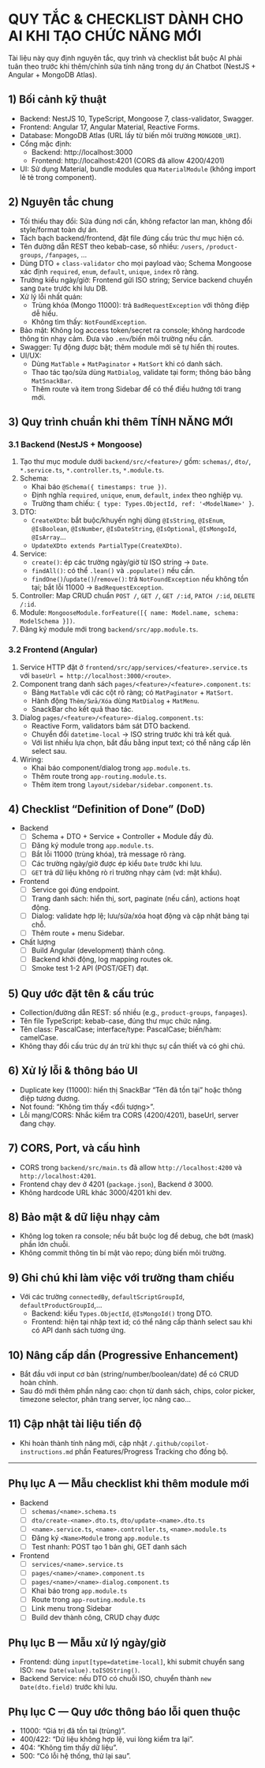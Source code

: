 # QUY TẮC & CHECKLIST DÀNH CHO AI KHI TẠO CHỨC NĂNG MỚI

Tài liệu này quy định nguyên tắc, quy trình và checklist bắt buộc AI phải tuân theo trước khi thêm/chỉnh sửa tính năng trong dự án Chatbot (NestJS + Angular + MongoDB Atlas).

## 1) Bối cảnh kỹ thuật
- Backend: NestJS 10, TypeScript, Mongoose 7, class-validator, Swagger.
- Frontend: Angular 17, Angular Material, Reactive Forms.
- Database: MongoDB Atlas (URL lấy từ biến môi trường `MONGODB_URI`).
- Cổng mặc định:
  - Backend: http://localhost:3000
  - Frontend: http://localhost:4201 (CORS đã allow 4200/4201)
- UI: Sử dụng Material, bundle modules qua `MaterialModule` (không import lẻ tẻ trong component).

## 2) Nguyên tắc chung
- Tối thiểu thay đổi: Sửa đúng nơi cần, không refactor lan man, không đổi style/format toàn dự án.
- Tách bạch backend/frontend, đặt file đúng cấu trúc thư mục hiện có.
- Tên đường dẫn REST theo kebab-case, số nhiều: `/users`, `/product-groups`, `/fanpages`, ...
- Dùng DTO + `class-validator` cho mọi payload vào; Schema Mongoose xác định `required`, `enum`, `default`, `unique`, `index` rõ ràng.
- Trường kiểu ngày/giờ: Frontend gửi ISO string; Service backend chuyển sang `Date` trước khi lưu DB.
- Xử lý lỗi nhất quán:
  - Trùng khóa (Mongo 11000): trả `BadRequestException` với thông điệp dễ hiểu.
  - Không tìm thấy: `NotFoundException`.
- Bảo mật: Không log access token/secret ra console; không hardcode thông tin nhạy cảm. Đưa vào `.env`/biến môi trường nếu cần.
- Swagger: Tự động được bật; thêm module mới sẽ tự hiển thị routes.
- UI/UX:
  - Dùng `MatTable` + `MatPaginator` + `MatSort` khi có danh sách.
  - Thao tác tạo/sửa dùng `MatDialog`, validate tại form; thông báo bằng `MatSnackBar`.
  - Thêm route và item trong Sidebar để có thể điều hướng tới trang mới.

## 3) Quy trình chuẩn khi thêm TÍNH NĂNG MỚI

### 3.1 Backend (NestJS + Mongoose)
1) Tạo thư mục module dưới `backend/src/<feature>/` gồm: `schemas/`, `dto/`, `*.service.ts`, `*.controller.ts`, `*.module.ts`.
2) Schema:
   - Khai báo `@Schema({ timestamps: true })`.
   - Định nghĩa `required`, `unique`, `enum`, `default`, `index` theo nghiệp vụ.
   - Trường tham chiếu: `{ type: Types.ObjectId, ref: '<ModelName>' }`.
3) DTO:
   - `CreateXDto`: bắt buộc/khuyến nghị dùng `@IsString`, `@IsEnum`, `@IsBoolean`, `@IsNumber`, `@IsDateString`, `@IsOptional`, `@IsMongoId`, `@IsArray`...
   - `UpdateXDto extends PartialType(CreateXDto)`.
4) Service:
   - `create()`: ép các trường ngày/giờ từ ISO string -> `Date`.
   - `findAll()`: có thể `.lean()` và `.populate()` nếu cần.
   - `findOne()`/`update()`/`remove()`: trả `NotFoundException` nếu không tồn tại; bắt lỗi 11000 -> `BadRequestException`.
5) Controller: Map CRUD chuẩn `POST /`, `GET /`, `GET /:id`, `PATCH /:id`, `DELETE /:id`.
6) Module: `MongooseModule.forFeature([{ name: Model.name, schema: ModelSchema }])`.
7) Đăng ký module mới trong `backend/src/app.module.ts`.

### 3.2 Frontend (Angular)
1) Service HTTP đặt ở `frontend/src/app/services/<feature>.service.ts` với `baseUrl = http://localhost:3000/<route>`.
2) Component trang danh sách `pages/<feature>/<feature>.component.ts`:
   - Bảng `MatTable` với các cột rõ ràng; có `MatPaginator` + `MatSort`.
   - Hành động `Thêm/Sửa/Xóa` dùng `MatDialog` + `MatMenu`.
   - SnackBar cho kết quả thao tác.
3) Dialog `pages/<feature>/<feature>-dialog.component.ts`:
   - Reactive Form, validators bám sát DTO backend.
   - Chuyển đổi `datetime-local` -> ISO string trước khi trả kết quả.
   - Với list nhiều lựa chọn, bắt đầu bằng input text; có thể nâng cấp lên select sau.
4) Wiring:
   - Khai báo component/dialog trong `app.module.ts`.
   - Thêm route trong `app-routing.module.ts`.
   - Thêm item trong `layout/sidebar/sidebar.component.ts`.

## 4) Checklist “Definition of Done” (DoD)
- Backend
  - [ ] Schema + DTO + Service + Controller + Module đầy đủ.
  - [ ] Đăng ký module trong `app.module.ts`.
  - [ ] Bắt lỗi 11000 (trùng khóa), trả message rõ ràng.
  - [ ] Các trường ngày/giờ được ép kiểu `Date` trước khi lưu.
  - [ ] `GET` trả dữ liệu không rò rỉ trường nhạy cảm (vd: mật khẩu).
- Frontend
  - [ ] Service gọi đúng endpoint.
  - [ ] Trang danh sách: hiển thị, sort, paginate (nếu cần), actions hoạt động.
  - [ ] Dialog: validate hợp lệ; lưu/sửa/xóa hoạt động và cập nhật bảng tại chỗ.
  - [ ] Thêm route + menu Sidebar.
- Chất lượng
  - [ ] Build Angular (development) thành công.
  - [ ] Backend khởi động, log mapping routes ok.
  - [ ] Smoke test 1-2 API (POST/GET) đạt.

## 5) Quy ước đặt tên & cấu trúc
- Collection/đường dẫn REST: số nhiều (e.g., `product-groups`, `fanpages`).
- Tên file TypeScript: kebab-case, đúng thư mục chức năng.
- Tên class: PascalCase; interface/type: PascalCase; biến/hàm: camelCase.
- Không thay đổi cấu trúc dự án trừ khi thực sự cần thiết và có ghi chú.

## 6) Xử lý lỗi & thông báo UI
- Duplicate key (11000): hiển thị SnackBar “Tên đã tồn tại” hoặc thông điệp tương đương.
- Not found: “Không tìm thấy <đối tượng>”.
- Lỗi mạng/CORS: Nhắc kiểm tra CORS (4200/4201), baseUrl, server đang chạy.

## 7) CORS, Port, và cấu hình
- CORS trong `backend/src/main.ts` đã allow `http://localhost:4200` và `http://localhost:4201`.
- Frontend chạy dev ở 4201 (`package.json`), Backend ở 3000.
- Không hardcode URL khác 3000/4201 khi dev.

## 8) Bảo mật & dữ liệu nhạy cảm
- Không log token ra console; nếu bắt buộc log để debug, che bớt (mask) phần lớn chuỗi.
- Không commit thông tin bí mật vào repo; dùng biến môi trường.

## 9) Ghi chú khi làm việc với trường tham chiếu
- Với các trường `connectedBy`, `defaultScriptGroupId`, `defaultProductGroupId`,…
  - Backend: kiểu `Types.ObjectId`, `@IsMongoId()` trong DTO.
  - Frontend: hiện tại nhập text id; có thể nâng cấp thành select sau khi có API danh sách tương ứng.

## 10) Nâng cấp dần (Progressive Enhancement)
- Bắt đầu với input cơ bản (string/number/boolean/date) để có CRUD hoàn chỉnh.
- Sau đó mới thêm phần nâng cao: chọn từ danh sách, chips, color picker, timezone selector, phân trang server, lọc nâng cao…

## 11) Cập nhật tài liệu tiến độ
- Khi hoàn thành tính năng mới, cập nhật `/.github/copilot-instructions.md` phần Features/Progress Tracking cho đồng bộ.

---

## Phụ lục A — Mẫu checklist khi thêm module mới

- Backend
  - [ ] `schemas/<name>.schema.ts`
  - [ ] `dto/create-<name>.dto.ts`, `dto/update-<name>.dto.ts`
  - [ ] `<name>.service.ts`, `<name>.controller.ts`, `<name>.module.ts`
  - [ ] Đăng ký `<Name>Module` trong `app.module.ts`
  - [ ] Test nhanh: POST tạo 1 bản ghi, GET danh sách

- Frontend
  - [ ] `services/<name>.service.ts`
  - [ ] `pages/<name>/<name>.component.ts`
  - [ ] `pages/<name>/<name>-dialog.component.ts`
  - [ ] Khai báo trong `app.module.ts`
  - [ ] Route trong `app-routing.module.ts`
  - [ ] Link menu trong Sidebar
  - [ ] Build dev thành công, CRUD chạy được

## Phụ lục B — Mẫu xử lý ngày/giờ
- Frontend: dùng `input[type=datetime-local]`, khi submit chuyển sang ISO: `new Date(value).toISOString()`.
- Backend Service: nếu DTO có chuỗi ISO, chuyển thành `new Date(dto.field)` trước khi lưu.

## Phụ lục C — Quy ước thông báo lỗi quen thuộc
- 11000: “Giá trị đã tồn tại (trùng)”.
- 400/422: “Dữ liệu không hợp lệ, vui lòng kiểm tra lại”.
- 404: “Không tìm thấy dữ liệu”.
- 500: “Có lỗi hệ thống, thử lại sau”.
